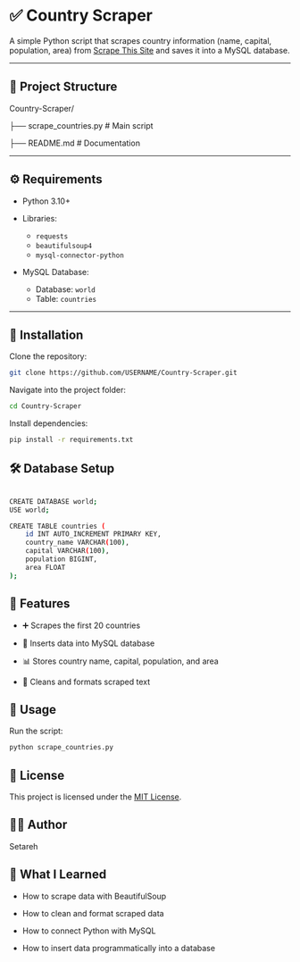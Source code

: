 # ✅ Country Scraper

A simple Python script that scrapes country information (name, capital, population, area) from [Scrape This Site](https://www.scrapethissite.com/pages/simple/) and saves it into a MySQL database.

---

## 📂 Project Structure

Country-Scraper/

├── scrape_countries.py # Main script

├── README.md # Documentation


---

## ⚙️ Requirements

- Python 3.10+
- Libraries:
  - `requests`
  - `beautifulsoup4`
  - `mysql-connector-python`

- MySQL Database:
  - Database: `world`
  - Table: `countries`

---

## 🚀 Installation

Clone the repository:

```bash
git clone https://github.com/USERNAME/Country-Scraper.git
```
Navigate into the project folder:
```bash
cd Country-Scraper
```
Install dependencies:
```bash
pip install -r requirements.txt
```
## 🛠️ Database Setup
```bash

CREATE DATABASE world;
USE world;

CREATE TABLE countries (
    id INT AUTO_INCREMENT PRIMARY KEY,
    country_name VARCHAR(100),
    capital VARCHAR(100),
    population BIGINT,
    area FLOAT
);
```
## 📝 Features

* ➕ Scrapes the first 20 countries

* 💾 Inserts data into MySQL database

* 📊 Stores country name, capital, population, and area

* 🧹 Cleans and formats scraped text

## 📌 Usage

Run the script:
```bash
python scrape_countries.py
```
## 📄 License

This project is licensed under the [MIT License](CountryDataPredictor/LICENSE).


## 👩‍💻 Author

Setareh

## 📘 What I Learned

* How to scrape data with BeautifulSoup

* How to clean and format scraped data

* How to connect Python with MySQL

* How to insert data programmatically into a database
